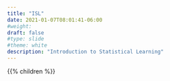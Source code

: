 ```yaml
---
title: "ISL"
date: 2021-01-07T08:01:41-06:00
#weight: 
draft: false
#type: slide
#theme: white
description: "Introduction to Statistical Learning"
---
```


{{% children %}}

